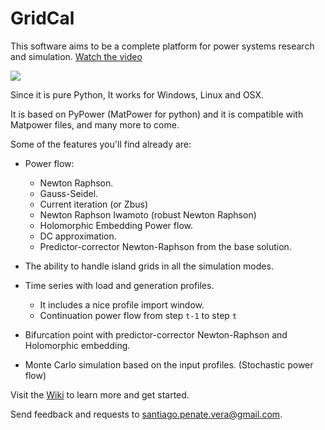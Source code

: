 # GridCal

This software aims to be a complete platform for power systems research and simulation. [Watch the video](https://youtu.be/O6lv-d8z39k)

![](https://github.com/SanPen/GridCal/blob/master/Gridcal.3-2016.png)

Since it is pure Python, It works for Windows, Linux and OSX.

It is based on PyPower (MatPower for python) and it is compatible with Matpower files, and many more to come.

Some of the features you'll find already are:

- Power flow:
  - Newton Raphson.
  - Gauss-Seidel.
  - Current iteration (or Zbus)
  - Newton Raphson Iwamoto (robust Newton Raphson)
  - Holomorphic Embedding Power flow.
  - DC approximation.
  - Predictor-corrector Newton-Raphson from the base solution.
  
- The ability to handle island grids in all the simulation modes.

- Time series with load and generation profiles. 
  - It includes a nice profile import window.
  - Continuation power flow from step `t-1` to step `t`

- Bifurcation point with predictor-corrector Newton-Raphson and Holomorphic embedding.

- Monte Carlo simulation based on the input profiles. (Stochastic power flow)

Visit the [Wiki](https://github.com/SanPen/GridCal/wiki) to learn more and get started.

Send feedback and requests to santiago.penate.vera@gmail.com.
